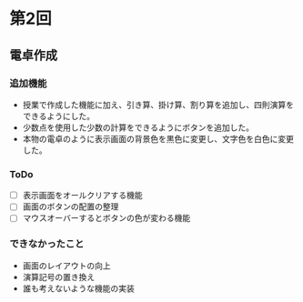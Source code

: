 # 第2回
## 電卓作成
### 追加機能
- 授業で作成した機能に加え、引き算、掛け算、割り算を追加し、四則演算をできるようにした。
- 少数点を使用した少数の計算をできるようにボタンを追加した。
- 本物の電卓のように表示画面の背景色を黒色に変更し、文字色を白色に変更した。
### ToDo
- [ ] 表示画面をオールクリアする機能
- [ ] 画面のボタンの配置の整理
- [ ] マウスオーバーするとボタンの色が変わる機能
### できなかったこと
- 画面のレイアウトの向上
- 演算記号の置き換え
- 誰も考えないような機能の実装